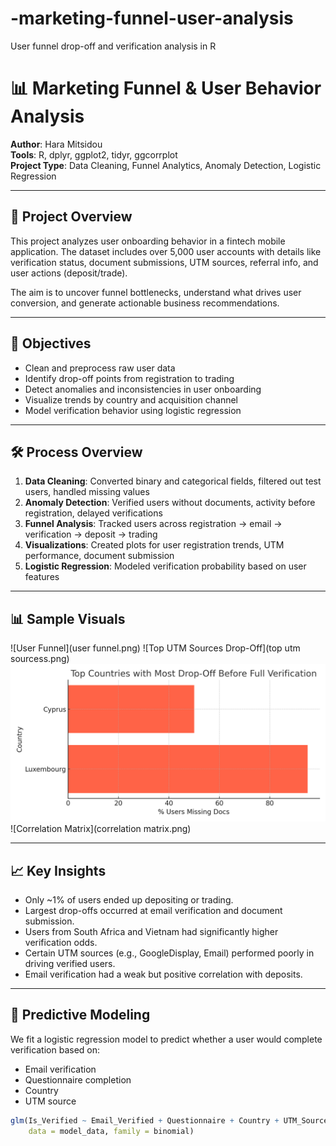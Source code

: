 # -marketing-funnel-user-analysis
User funnel drop-off and verification analysis in R
# 📊 Marketing Funnel & User Behavior Analysis

**Author**: Hara Mitsidou  
**Tools**: R, dplyr, ggplot2, tidyr, ggcorrplot  
**Project Type**: Data Cleaning, Funnel Analytics, Anomaly Detection, Logistic Regression

---

## 📁 Project Overview

This project analyzes user onboarding behavior in a fintech mobile application. The dataset includes over 5,000 user accounts with details like verification status, document submissions, UTM sources, referral info, and user actions (deposit/trade).

The aim is to uncover funnel bottlenecks, understand what drives user conversion, and generate actionable business recommendations.

---

## 🎯 Objectives

- Clean and preprocess raw user data
- Identify drop-off points from registration to trading
- Detect anomalies and inconsistencies in user onboarding
- Visualize trends by country and acquisition channel
- Model verification behavior using logistic regression

---

## 🛠️ Process Overview

1. **Data Cleaning**: Converted binary and categorical fields, filtered out test users, handled missing values
2. **Anomaly Detection**: Verified users without documents, activity before registration, delayed verifications
3. **Funnel Analysis**: Tracked users across registration → email → verification → deposit → trading
4. **Visualizations**: Created plots for user registration trends, UTM performance, document submission
5. **Logistic Regression**: Modeled verification probability based on user features

---

## 📊 Sample Visuals

![User Funnel](user funnel.png)
![Top UTM Sources Drop-Off](top utm sourcess.png)
![Top Countries Drop-Off](top_countries_dropoff.png)
![Correlation Matrix](correlation matrix.png)

---

## 📈 Key Insights

- Only ~1% of users ended up depositing or trading.
- Largest drop-offs occurred at email verification and document submission.
- Users from South Africa and Vietnam had significantly higher verification odds.
- Certain UTM sources (e.g., GoogleDisplay, Email) performed poorly in driving verified users.
- Email verification had a weak but positive correlation with deposits.

---

## 🧠 Predictive Modeling

We fit a logistic regression model to predict whether a user would complete verification based on:
- Email verification
- Questionnaire completion
- Country
- UTM source

```r
glm(Is_Verified ~ Email_Verified + Questionnaire + Country + UTM_Source,
    data = model_data, family = binomial)

